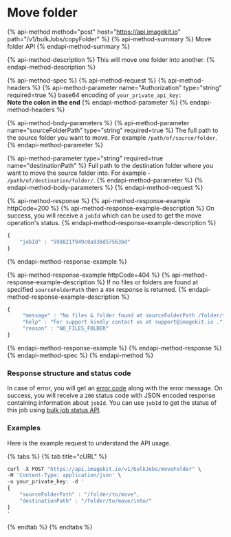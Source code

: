 # Move folder

{% api-method method="post" host="https://api.imagekit.io" path="/v1/bulkJobs/copyFolder" %}
{% api-method-summary %}
Move folder API
{% endapi-method-summary %}

{% api-method-description %}
This will move one folder into another.
{% endapi-method-description %}

{% api-method-spec %}
{% api-method-request %}
{% api-method-headers %}
{% api-method-parameter name="Authorization" type="string" required=true %}
base64 encoding of `your_private_api_key:`  
**Note the colon in the end**
{% endapi-method-parameter %}
{% endapi-method-headers %}

{% api-method-body-parameters %}
{% api-method-parameter name="sourceFolderPath" type="string" required=true %}
The full path to the source folder you want to move. For example  `/path/of/source/folder`.
{% endapi-method-parameter %}

{% api-method-parameter type="string" required=true name="destinationPath" %}
Full path to the destination folder where you want to move the source folder into. For example - `/path/of/destination/folder/`.
{% endapi-method-parameter %}
{% endapi-method-body-parameters %}
{% endapi-method-request %}

{% api-method-response %}
{% api-method-response-example httpCode=200 %}
{% api-method-response-example-description %}
On success, you will receive a `jobId` which can be used to get the move operation's status.
{% endapi-method-response-example-description %}

```javascript
{
    "jobId" : "598821f949c0a938d57563bd"
}
```
{% endapi-method-response-example %}

{% api-method-response-example httpCode=404 %}
{% api-method-response-example-description %}
If no files or folders are found at specified `sourceFolderPath` then a `404` response is returned.
{% endapi-method-response-example-description %}

```javascript
{
     "message" : "No files & folder found at sourceFolderPath /folder/to/move",
     "help" : "For support kindly contact us at support@imagekit.io .",
     "reason" : "NO_FILES_FOLDER" 
}
```
{% endapi-method-response-example %}
{% endapi-method-response %}
{% endapi-method-spec %}
{% endapi-method %}

### Response structure and status code

In case of error, you will get an [error code](../api-introduction/#error-codes) along with the error message. On success, you will receive a `200` status code with JSON encoded response containing information about `jobId`. You can use `jobId` to get the status of this job using [bulk job status API](copy-move-folder-status.md). 

### Examples

Here is the example request to understand the API usage.

{% tabs %}
{% tab title="cURL" %}
```javascript
curl -X POST "https://api.imagekit.io/v1/bulkJobs/moveFolder" \
-H 'Content-Type: application/json' \
-u your_private_key: -d '
{
	"sourceFolderPath" : "/folder/to/move",
	"destinationPath" : "/folder/to/move/into/"
}
'
```
{% endtab %}
{% endtabs %}

